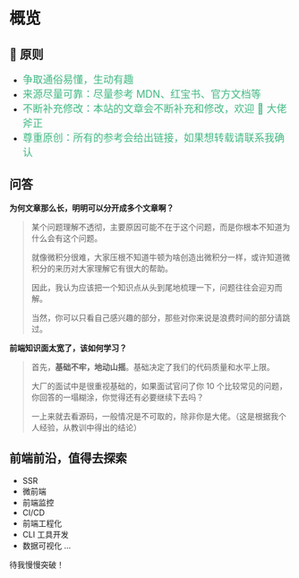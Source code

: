 # 概览

## 📣 原则

- <span style="color: #42b983; font-size: 18px; padding-top: 6px;">争取通俗易懂，生动有趣</span>
- <span style="color: #42b983; font-size: 18px; padding-top: 6px;">来源尽量可靠：尽量参考 MDN、红宝书、官方文档等</span>
- <span style="color: #42b983; font-size: 18px; padding-top: 6px;">不断补充修改：本站的文章会不断补充和修改，欢迎 👏 大佬斧正</span>
- <span style="color: #42b983; font-size: 18px; padding-top: 6px;">尊重原创：所有的参考会给出链接，如果想转载请联系我确认</span>

## 问答

**为何文章那么长，明明可以分开成多个文章啊？**

> 某个问题理解不透彻，主要原因可能不在于这个问题，而是你根本不知道为什么会有这个问题。
>
> 就像微积分很难，大家压根不知道牛顿为啥创造出微积分一样，或许知道微积分的来历对大家理解它有很大的帮助。
>
> 因此，我认为应该把一个知识点从头到尾地梳理一下，问题往往会迎刃而解。
>
> 当然，你可以只看自己感兴趣的部分，那些对你来说是浪费时间的部分请跳过。

**前端知识面太宽了，该如何学习？**

> 首先，**基础不牢，地动山摇**。基础决定了我们的代码质量和水平上限。
>
> 大厂的面试中是很重视基础的，如果面试官问了你 10 个比较常见的问题，你回答的一塌糊涂，你觉得还有必要继续下去吗？
>
> 一上来就去看源码，一般情况是不可取的，除非你是大佬。（这是根据我个人经验，从教训中得出的结论）

## 前端前沿，值得去探索

- SSR
- 微前端
- 前端监控
- CI/CD
- 前端工程化
- CLI 工具开发
- 数据可视化
  ...

待我慢慢突破！
